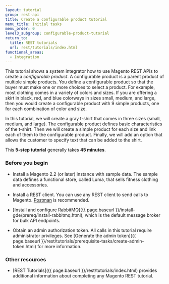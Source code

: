 ```yaml
---
layout: tutorial
group: rest-api
title: Create a configurable product tutorial
menu_title: Initial tasks
menu_order: 0
level3_subgroup: configurable-product-tutorial
return_to:
  title: REST tutorials
  url: rest/tutorials/index.html
functional_areas:
  - Integration
---
```


This tutorial shows a system integrator how to use Magento REST APIs to create a _configurable product_. A configurable product is a parent product of multiple simple products. You define a configurable product so that the buyer must make one or more choices to select a product. For example, most clothing comes in a variety of colors and sizes. If you are offering a skirt in black, red, and blue colorways in sizes small, medium, and large, then you would create a configurable product with 9 simple products, one for each combination of color and size.

In this tutorial, we will create a gray t-shirt that comes in three sizes (small, medium, and large).  The configurable product defines basic characteristics of the t-shirt. Then we will create a simple product for each size and link each of them to the configurable product. Finally, we will add an option that allows the customer to specify text that can be added to the shirt.

This **5-step tutorial** generally takes **45 minutes**.

### Before you begin

*  Install a Magento 2.2 (or later) instance with sample data. The sample data defines a functional store, called Luma, that sells fitness clothing and accessories.

*  Install a REST client. You can use any REST client to send calls to Magento. [Postman](https://www.getpostman.com/) is recommended.

*  [Install and configure RabbitMQ]({{ page.baseurl }}/install-gde/prereq/install-rabbitmq.html), which is the default message broker for bulk API endpoints.

*  Obtain an admin authorization token. All calls in this tutorial require administrator privileges. See [Generate the admin token]({{ page.baseurl }}/rest/tutorials/prerequisite-tasks/create-admin-token.html) for more information.

### Other resources

*  [REST Tutorials]({{ page.baseurl }}/rest/tutorials/index.html) provides additional information about completing any Magento REST tutorial.
